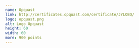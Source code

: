 ```yaml
---
name: Opquast
link: http://certificates.opquast.com/certificate/JYLOBQ/
logo: opquast.png
alt: Logo Opquast
height: 60
width: 60
more: 900 points
---
```

